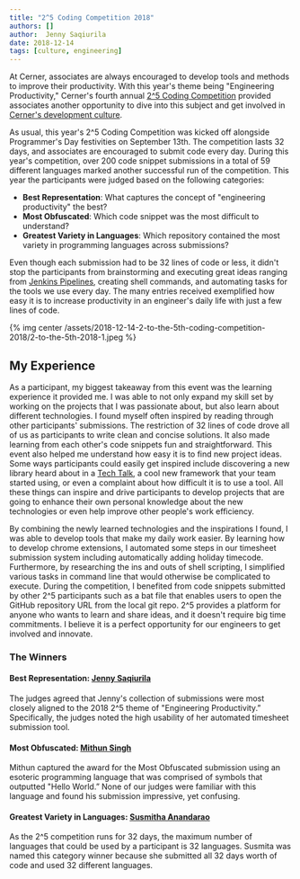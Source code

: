 ```yaml
---
title: "2^5 Coding Competition 2018"
authors: []
author:  Jenny Saqiurila
date: 2018-12-14
tags: [culture, engineering]
---
```


At Cerner, associates are always encouraged to develop tools and methods to improve their productivity. With this year's theme being "Engineering Productivity," Cerner's fourth annual [2^5 Coding Competition](https://engineering.cerner.com/blog/2-to-the-5th-coding-competition-2017/) provided associates another opportunity to dive into this subject and get involved in [Cerner's development culture](https://engineering.cerner.com/culture/).

As usual, this year's 2^5 Coding Competition was kicked off alongside Programmer's Day festivities on September 13th. The competition lasts 32 days, and associates are encouraged to submit code every day. During this year's competition, over 200 code snippet submissions in a total of 59 different languages marked another successful run of the competition. This year the participants were judged based on the following categories:

* **Best Representation**: What captures the concept of "engineering productivity" the best?
* **Most Obfuscated**: Which code snippet was the most difficult to understand?
* **Greatest Variety in Languages**: Which repository contained the most variety in programming languages across submissions?

Even though each submission had to be 32 lines of code or less, it didn't stop the participants from brainstorming and executing great ideas ranging from [Jenkins Pipelines](https://jenkins.io/doc/book/pipeline/), creating shell commands, and automating tasks for the tools we use every day. The many entries received exemplified how easy it is to increase productivity in an engineer's daily life with just a few lines of code.

{% img center /assets/2018-12-14-2-to-the-5th-coding-competition-2018/2-to-the-5th-2018-1.jpeg %}

## My Experience

As a participant, my biggest takeaway from this event was the learning experience it provided me. I was able to not only expand my skill set by working on the projects that I was passionate about, but also learn about different technologies. I found myself often inspired by reading through other participants' submissions. The restriction of 32 lines of code drove all of us as participants to write clean and concise solutions. It also made learning from each other's code snippets fun and straightforward. This event also helped me understand how easy it is to find new project ideas. Some ways participants could easily get inspired include discovering a new library heard about in a [Tech Talk](https://www.youtube.com/user/CernerEng), a cool new framework that your team started using, or even a complaint about how difficult it is to use a tool. All these things can inspire and drive participants to develop projects that are going to enhance their own personal knowledge about the new technologies or even help improve other people's work efficiency.

By combining the newly learned technologies and the inspirations I found, I was able to develop tools that make my daily work easier. By learning how to develop chrome extensions, I automated some steps in our timesheet submission system including automatically adding holiday timecode. Furthermore, by researching the ins and outs of shell scripting, I simplified various tasks in command line that would otherwise be complicated to execute. During the competition, I benefited from code snippets submitted by other 2^5 participants such as a bat file that enables users to open the GitHub repository URL from the local git repo. 2^5 provides a platform for anyone who wants to learn and share ideas, and it doesn't require big time commitments. I believe it is a perfect opportunity for our engineers to get involved and innovate.

### The Winners

#### Best Representation: [Jenny Saqiurila](https://github.com/saqiurila)

The judges agreed that Jenny's collection of submissions were most closely aligned to the 2018 2^5 theme of "Engineering Productivity.” Specifically, the judges noted the high usability of her automated timesheet submission tool.

#### Most Obfuscated: [Mithun Singh](https://github.com/mithuns)

Mithun captured the award for the Most Obfuscated submission using an esoteric programming language that was comprised of symbols that outputted "Hello World.” None of our judges were familiar with this language and found his submission impressive, yet confusing.

#### Greatest Variety in Languages: [Susmitha Anandarao](https://github.com/susmitha-anandarao)

As the 2^5 competition runs for 32 days, the maximum number of languages that could be used by a participant is 32 languages. Susmita was named this category winner because she submitted all 32 days worth of code and used 32 different languages.
